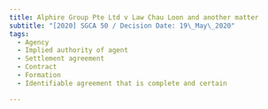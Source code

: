 ```yaml
---
title: Alphire Group Pte Ltd v Law Chau Loon and another matter
subtitle: "[2020] SGCA 50 / Decision Date: 19\_May\_2020"
tags:
  - Agency
  - Implied authority of agent
  - Settlement agreement
  - Contract
  - Formation
  - Identifiable agreement that is complete and certain

---
```


